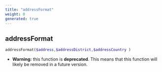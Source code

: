 ```yaml
---
title: "addressFormat"
weight: 0
generated: true
---
```


## addressFormat



```php
addressFormat($address,$addressDistrict,$addressCountry )
```



* **Warning:** this function is **deprecated**. This means that this function will likely be removed in a future version.


